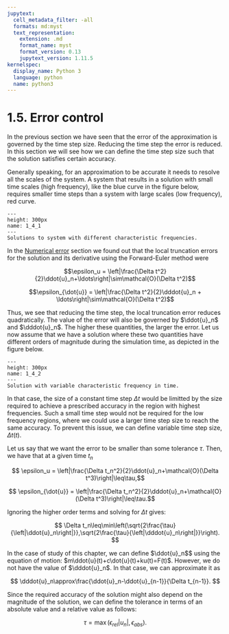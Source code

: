 ```yaml
---
jupytext:
  cell_metadata_filter: -all
  formats: md:myst
  text_representation:
    extension: .md
    format_name: myst
    format_version: 0.13
    jupytext_version: 1.11.5
kernelspec:
  display_name: Python 3
  language: python
  name: python3
---
```


# 1.5. Error control

In the previous section we have seen that the error of the approximation is governed by the time step size. Reducing the time step the error is reduced. In this section we will see how we can define the time step size such that the solution satisfies certain accuracy.

Generally speaking, for an approximation to be accurate it needs to resolve all the scales of the system. A system that results in a solution with small time scales (high frequency), like the blue curve in the figure below, requires smaller time steps than a system with large scales (low frequency), red curve.

```{figure} .././images/Module1/ErrorControl/1_4_1.png
---
height: 300px
name: 1_4_1
---
Solutions to system with different characteristic frequencies. 
```

In the [Numerical error](./module1-4_Numerical_error.md) section we found out that the local truncation errors for the solution and its derivative using the Forward-Euler method were

$$\epsilon_u = \left|\frac{\Delta t^2}{2}\ddot{u}_n+\ldots\right|\sim\mathcal{O}(\Delta t^2)$$

$$\epsilon_{\dot{u}} = \left|\frac{\Delta t^2}{2}\dddot{u}_n + \ldots\right|\sim\mathcal{O}(\Delta t^2)$$

Thus, we see that reducing the time step, the local truncation error reduces quadratically. The value of the error will also be governed by $\ddot{u}_n$ and $\dddot{u}_n$. The higher these quantities, the larger the error. Let us now assume that we have a solution where these two quantities have different orders of magnitude during the simulation time, as depicted in the figure below. 

```{figure} .././images/Module1/ErrorControl/1_4_2.png
---
height: 300px
name: 1_4_2
---
Solution with variable characteristic frequency in time. 
```

In that case, the size of a constant time step $\Delta t$ would be limitted by the size required to achieve a prescribed accuracy in the region with highest frequencies. Such a small time step would not be required for the low frequency regions, where we could use a larger time step size to reach the same accuracy. To prevent this issue, we can define variable time step size, $\Delta t(t)$. 

Let us say that we want the error to be smaller than some tolerance $\tau$. Then, we have that at a given time $t_n$

$$ \epsilon_u = \left|\frac{\Delta t_n^2}{2}\ddot{u}_n+\mathcal{O}(\Delta t^3)\right|\leq\tau,$$

$$ \epsilon_{\dot{u}} = \left|\frac{\Delta t_n^2}{2}\dddot{u}_n+\mathcal{O}(\Delta t^3)\right|\leq\tau.$$

Ignoring the higher order terms and solving for $\Delta t$ gives:

$$ \Delta t_n\leq\min\left(\sqrt{2\frac{\tau}{\left|\ddot{u}_n\right|}},\sqrt{2\frac{\tau}{\left|\dddot{u}_n\right|}}\right). $$

In the case of study of this chapter, we can define $\ddot{u}_n$$ using the equation of motion: $m\ddot{u}(t)+c\dot{u}(t)+ku(t)=F(t)$. However, we do not have the value of $\dddot{u}_n$. In that case, we can approximate it as

$$ \dddot{u}_n\approx\frac{\ddot{u}_n-\ddot{u}_{n-1}}{\Delta t_{n-1}}. $$

Since the required accuracy of the solution might also depend on the magnitude of the solution, we can define the tolerance in terms of an absolute value and a relative value as follows:

$$ \tau=\max\left(\epsilon_{rel}\left|u_n\right|,\epsilon_{abs}\right). $$
